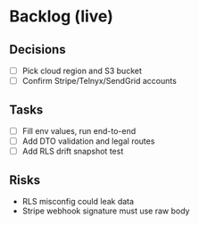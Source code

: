 # Backlog (live)
## Decisions
- [ ] Pick cloud region and S3 bucket
- [ ] Confirm Stripe/Telnyx/SendGrid accounts

## Tasks
- [ ] Fill env values, run end-to-end
- [ ] Add DTO validation and legal routes
- [ ] Add RLS drift snapshot test

## Risks
- RLS misconfig could leak data
- Stripe webhook signature must use raw body